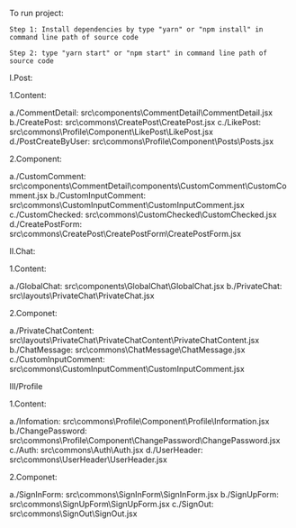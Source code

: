 To run project:

	Step 1: Install dependencies by type "yarn" or "npm install" in command line path of source code
	
	Step 2: type "yarn start" or "npm start" in command line path of source code

I.Post:

1.Content:

a./CommentDetail: src\components\CommentDetail\CommentDetail.jsx
b./CreatePost: src\commons\CreatePost\CreatePost.jsx
c./LikePost: src\commons\Profile\Component\LikePost\LikePost.jsx
d./PostCreateByUser: src\commons\Profile\Component\Posts\Posts.jsx

2.Component:

a./CustomComment: src\components\CommentDetail\components\CustomComment\CustomComment.jsx
b./CustomInputComment: src\commons\CustomInputComment\CustomInputComment.jsx
c./CustomChecked: src\commons\CustomChecked\CustomChecked.jsx
d./CreatePostForm: src\commons\CreatePost\CreatePostForm\CreatePostForm.jsx

II.Chat:

1.Content:

a./GlobalChat: src\components\GlobalChat\GlobalChat.jsx
b./PrivateChat: src\layouts\PrivateChat\PrivateChat.jsx

2.Componet:

a./PrivateChatContent: src\layouts\PrivateChat\PrivateChatContent\PrivateChatContent.jsx
b./ChatMessage: src\commons\ChatMessage\ChatMessage.jsx
c./CustomInputComment: src\commons\CustomInputComment\CustomInputComment.jsx

III/Profile

1.Content:

a./Infomation: src\commons\Profile\Component\Profile\Information.jsx
b./ChangePassword: src\commons\Profile\Component\ChangePassword\ChangePassword.jsx
c./Auth: src\commons\Auth\Auth.jsx
d./UserHeader: src\commons\UserHeader\UserHeader.jsx

2.Componet:

a./SignInForm: src\commons\SignInForm\SignInForm.jsx
b./SignUpForm: src\commons\SignUpForm\SignUpForm.jsx
c./SignOut: src\commons\SignOut\SignOut.jsx
